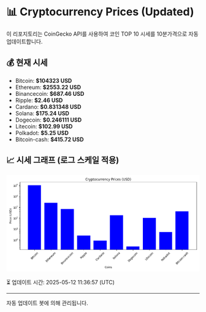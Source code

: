 
# 📊 Cryptocurrency Prices (Updated)

이 리포지토리는 CoinGecko API를 사용하여 코인 TOP 10 시세를 10분가격으로 자동 업데이트합니다.

## 💰 현재 시세
- Bitcoin: **$104323 USD**
- Ethereum: **$2553.22 USD**
- Binancecoin: **$687.46 USD**
- Ripple: **$2.46 USD**
- Cardano: **$0.831348 USD**
- Solana: **$175.24 USD**
- Dogecoin: **$0.246111 USD**
- Litecoin: **$102.99 USD**
- Polkadot: **$5.25 USD**
- Bitcoin-cash: **$415.72 USD**

## 📈 시세 그래프 (로그 스케일 적용)
![Crypto Prices](crypto_prices.png)

⏳ 업데이트 시간: 2025-05-12 11:36:57 (UTC)

---
자동 업데이트 봇에 의해 관리됩니다.
